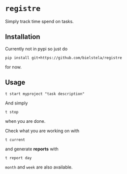 # `registre`

Simply track time spend on tasks.

## Installation

Currently not in pypi so just do

```shell
pip install git+https://github.com/bielstela/registre
```

for now.

## Usage

```shell
t start myproject "task description"
```

And simply

```shell
t stop
```

when you are done.

Check what you are working on with

```shell
t current
```

and generate __reports__ with

```shell
t report day
```

`month` and `week` are also available.
